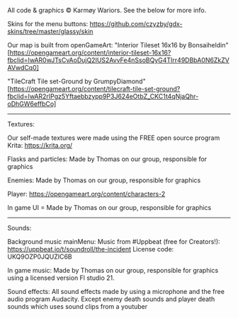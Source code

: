 All code & graphics © Karmøy Wariors. See the below for more info.

Skins for the menu buttons:
https://github.com/czyzby/gdx-skins/tree/master/glassy/skin

Our map is built from openGameArt:
"Interior Tileset 16x16 by Bonsaiheldin" [https://opengameart.org/content/interior-tileset-16x16?fbclid=IwAR0wJTsCvAoDujQ2IUS2AvvFe4nSsoBQyG4TIrr49DBbA0N6ZkZVAVwdCq0]

"TileCraft Tile set-Ground by GrumpyDiamond" [https://opengameart.org/content/tilecraft-tile-set-ground?fbclid=IwAR2rIPgz5Yftaebbzypp9P3J624eOtbZ_CKC1t4qNjaQhr-oDhGW6effbCo]

__________________________________________________________________________________________
Textures:

Our self-made textures were made using the FREE open source program Krita: https://krita.org/

Flasks and particles: Made by Thomas on our group, responsible for graphics

Enemies: Made by Thomas on our group, responsible for graphics

Player: https://opengameart.org/content/characters-2

In game UI = Made by Thomas on our group, responsible for graphics


__________________________________________________________________________________________

Sounds:

Background music mainMenu:
Music from #Uppbeat (free for Creators!):
https://uppbeat.io/t/soundroll/the-incident
License code: UKQ9OZP0JQUZIC6B

In game music: Made by Thomas on our group, responsible for graphics using
a licensed version Fl studio 21.

Sound effects: All sound effects made by using a microphone and the free
audio program Audacity. Except enemy death sounds and player death sounds
which uses sound clips from a youtuber





